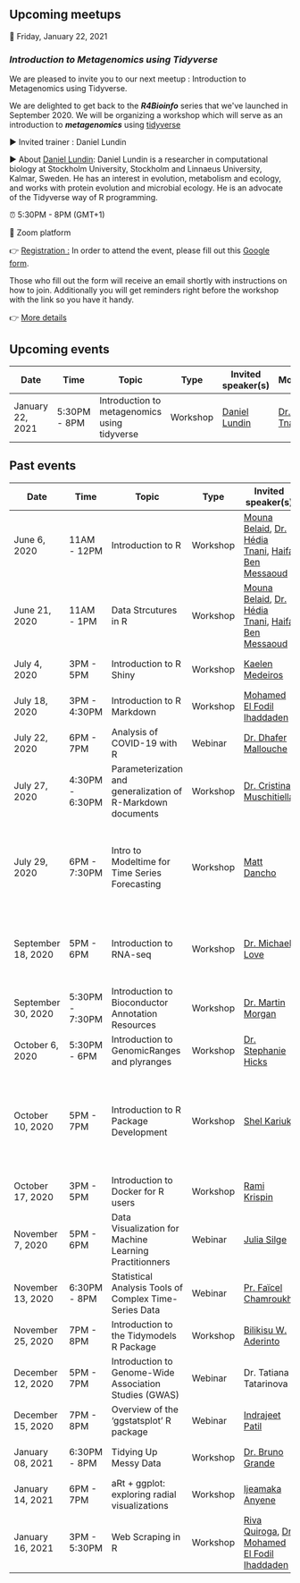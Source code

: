 ## Upcoming meetups
:date: Friday, January 22, 2021 

### ***Introduction to Metagenomics using Tidyverse***

We are pleased to invite you to our next meetup : Introduction to Metagenomics using Tidyverse.

We are delighted to get back to the **_R4Bioinfo_** series that we've launched in September 2020. We will be organizing a workshop which will serve as an introduction to **_metagenomics_** using [tidyverse](https://www.tidyverse.org/)

▶️ Invited trainer : Daniel Lundin

▶️ About [Daniel Lundin](https://github.com/erikrikarddaniel):
Daniel Lundin is a researcher in computational biology at Stockholm University, Stockholm and Linnaeus University, Kalmar, Sweden. He has an interest in evolution, metabolism and ecology, and works with protein evolution and microbial ecology. He is an advocate of the Tidyverse way of R programming.


:alarm_clock: 5:30PM - 8PM (GMT+1)

:round_pushpin: Zoom platform

:point_right: [Registration :](https://www.meetup.com/fr-FR/rladies-tunis/events/275770031/) In order to attend the event, please fill out this [Google form](https://tinyurl.com/y4mkcpju).

Those who fill out the form will receive an email shortly with instructions on how to join. Additionally you will get reminders right before the workshop with the link so you have it handy.

:point_right: [More details](https://www.meetup.com/fr-FR/rladies-tunis/events/275770031/)

## Upcoming events

| Date  | Time  | Topic  | Type  | Invited speaker(s) | Moderator(s) | Place  | Event materials  |
|---|---|---|---|---|---|---|---|
| January 22, 2021 | 5:30PM - 8PM | Introduction to metagenomics using tidyverse | Workshop | [Daniel Lundin](https://www.su.se/profiles/dlund-1.194119)| [Dr. Hédia Tnani](https://github.com/htnani) |Zoom | will be provided  
## Past events

| Date  | Time  | Topic  | Type  | Invited speaker(s) | Moderator(s) | Place  | Event materials  |
|---|---|---|---|---|---|---|---|
| June 6, 2020 | 11AM - 12PM | Introduction to R | Workshop | [Mouna Belaid](https://www.linkedin.com/in/mouna-belaid-b10300112/), [Dr. Hédia Tnani](https://github.com/htnani), [Haifa Ben Messaoud](https://www.linkedin.com/in/haifa-ben-messaoud-74294882/) | [Nermine Ben Rich](https://www.linkedin.com/in/nermine-ben-rich-844173134/) | Zoom | [Slides, recording video, code](https://github.com/rladiestunis/1st-Meetup-Workshop-materials-Introdution-to-R) |
| June 21, 2020 | 11AM - 1PM | Data Strcutures in R | Workshop | [Mouna Belaid](https://www.linkedin.com/in/mouna-belaid-b10300112/), [Dr. Hédia Tnani](https://github.com/htnani), [Haifa Ben Messaoud](https://www.linkedin.com/in/haifa-ben-messaoud-74294882/) | [Nermine Ben Rich](https://www.linkedin.com/in/nermine-ben-rich-844173134/) | Zoom | [Slides, code](https://github.com/rladiestunis/2nd-Meetup-Workshop-materials-Data-Structures-in-R) |
| July 4, 2020 | 3PM - 5PM | Introduction to R Shiny | Workshop | [Kaelen Medeiros](http://klmedeiros.com/index.html)| [Haifa Ben Messaoud](https://www.linkedin.com/in/haifa-ben-messaoud-74294882/) | Zoom | [Slides, recording video, code](https://github.com/rladiestunis/3rd-Meetup-Introduction-to-R-Shiny) |
| July 18, 2020 | 3PM - 4:30PM | Introduction to R Markdown | Workshop | [Mohamed El Fodil Ihaddaden](https://ihaddadenfodil.com/)| [Mouna Belaid](https://www.linkedin.com/in/mouna-belaid-b10300112/) | Zoom | [Slides, recording video, code](https://github.com/rladiestunis/4th-Meetup-Introduction-to-R-Markdown) |
| July 22, 2020 | 6PM - 7PM | Analysis of COVID-19 with R | Webinar | [Dr. Dhafer Mallouche](https://malouche.github.io/)| [Haifa Ben Messaoud](https://www.linkedin.com/in/haifa-ben-messaoud-74294882/) | Zoom | [Website](https://malouche.github.io/covid19data/), [Webinar recording](https://www.youtube.com/watch?v=ecbA0h7aDE0) |
| July 27, 2020 | 4:30PM - 6:30PM | Parameterization and generalization of R-Markdown documents | Workshop | [Dr. Cristina Muschitiella](https://www.linkedin.com/in/cristina-muschitiello/)| [Dr. Hédia Tnani](https://github.com/htnani) | Zoom | [Slides, recording video, code](https://github.com/rladiestunis/6th-Meetup-Parameterization-and-generalization-of-R-Markdown-documents) |
| July 29, 2020 | 6PM - 7:30PM | Intro to Modeltime for Time Series Forecasting | Workshop | [Matt Dancho](https://www.linkedin.com/in/mattdancho/)| [Chaima Boughanmi](https://www.linkedin.com/in/chaima-boughanmi-39756b168/) | Zoom | [Modeltime : The time series forecasting package for the tidymodels ecosystem](https://business-science.github.io/modeltime/) |
| September 18, 2020 | 5PM - 6PM | Introduction to RNA-seq | Workshop | [Dr. Michael Love](https://mikelove.github.io/)| [Dr. Hédia Tnani](https://github.com/htnani) | Zoom | [Slides of the talk](https://bit.ly/rnaseqPipe), [Slides about Bioconductor](https://rladiestunis-introduction2bioconductor.netlify.app/#1), [recording video](https://lnkd.in/dSmd6_w), [Chat](https://lnkd.in/dznsqCA) |
| September 30, 2020 | 5:30PM - 7:30PM | Introduction to Bioconductor Annotation Resources | Workshop | [Dr. Martin Morgan](https://github.com/mtmorgan)| [Dr. Hédia Tnani](https://github.com/htnani) | Zoom | [Recording video](https://www.youtube.com/watch?v=W9oLmOg4BsQ)
| October 6, 2020 | 5:30PM - 6PM | Introduction to GenomicRanges and plyranges | Workshop | [Dr. Stephanie Hicks](https://www.stephaniehicks.com/)| [Dr. Hédia Tnani](https://github.com/htnani) | Zoom | [Recording video](https://www.youtube.com/watch?v=TaEsonYBGlE&t=1s), [code](https://gist.github.com/stephaniehicks/7bbb1955e58de3e1f0ea1597ec833a79) |
| October 10, 2020 | 5PM - 7PM | Introduction to R Package Development | Workshop | [Shel Kariuki](https://shelkariuki.netlify.app/)| [Mouna Belaid](https://www.linkedin.com/in/mouna-belaid-b10300112/) | Zoom | [Recording video](https://www.youtube.com/watch?v=qCkwxsGZQpA), [github repository of the package we've created during the workshop](https://github.com/Shelmith-Kariuki/rAfrica), [Notes](https://drive.google.com/file/d/1qOomY5ML6jNu4DAbeqne_ySPbaC5i-pT/view?usp=sharing) |
| October 17, 2020 | 3PM - 5PM | Introduction to Docker for R users | Workshop | [Rami Krispin](https://github.com/RamiKrispin)| [Haifa Ben Messaoud](https://www.linkedin.com/in/haifa-ben-messaoud-74294882/) | Zoom | [Recording video](https://www.youtube.com/watch?v=bGwjO07DmAY&t=17s), [Code](https://github.com/RamiKrispin/R-Ladies-Tunis) |
| November 7, 2020 | 5PM - 6PM | Data Visualization for Machine Learning Practitionners | Webinar | [Julia Silge](https://juliasilge.com/)| [Mouna Belaid](https://www.linkedin.com/in/mouna-belaid-b10300112/) | Zoom | [Recording video](https://www.youtube.com/watch?v=GcYBqm86Th8), [Slides](https://drive.google.com/file/d/1wXUILFN1i-PtOsAvmc702V9UY05tLOdo/view) |
| November 13, 2020 | 6:30PM - 8PM | Statistical Analysis Tools of Complex Time-Series Data | Webinar | [Pr. Faïcel Chamroukhi](https://chamroukhi.com)|[Haifa Ben Messaoud](https://www.linkedin.com/in/haifa-ben-messaoud-74294882/) | Zoom | [Recording video](https://www.youtube.com/watch?v=w5KObYagyaM&t=561s), [Slides](https://chamroukhi.com/Talks/FChamroukhi-RLadiesTN-nov2020.pdf) |
| November 25, 2020 | 7PM - 8PM | Introduction to the Tidymodels R Package | Workshop | [Bilikisu W. Aderinto](https://www.linkedin.com/in/bilikisuaderinto/)| [Mouna Belaid](https://www.linkedin.com/in/mouna-belaid-b10300112/) | Zoom | [Recording video](https://www.youtube.com/watch?v=xgoTODyheRg&t=11s), [Demo](https://github.com/BAderinto/Tidymodels-package-in-R) |
| December 12, 2020 | 5PM - 7PM | Introduction to Genome-Wide Association Studies (GWAS) | Webinar | Dr. Tatiana Tatarinova | [Dr. Hédia Tnani](https://github.com/htnani) | Zoom | [Recording video](https://www.youtube.com/watch?v=n-sXeshyVRI), [Slides](https://drive.google.com/file/d/1dM5dZrACdk0SD9kTOzgF399sx6CjTG6X/view), [Code](https://github.com/rladiestunis/R4Bioinfo-series-workshop-Introduction-to-GWAS) |
| December 15, 2020 | 7PM - 8PM | Overview of the ‘ggstatsplot’ R package | Webinar | [Indrajeet Patil](https://www.linkedin.com/in/bilikisuaderinto/)| [Haifa Ben Messaoud](https://www.linkedin.com/in/haifa-ben-messaoud-74294882/) | Google Meet | [Recording video](https://www.youtube.com/watch?v=-Bau5f2RfPE&t=2s), [Slides](https://indrajeetpatil.github.io/ggstatsplot_slides/slides/ggstatsplot_presentation.html#1) |
| January 08, 2021 | 6:30PM - 8PM | Tidying Up Messy Data | Workshop |[Dr. Bruno Grande](https://www.linkedin.com/in/brunograndephd/) | [Kaouthar Driss](https://www.linkedin.com/in/kaouthar-driss-889756143/) | Zoom |[Recording video](https://www.youtube.com/watch?v=Frk5KUBcVds&feature=youtu.be), [Demo](https://bgrande.shinyapps.io/2021-01-08-rladies-tunis/), [Code](https://github.com/BrunoGrandePhD/2020-11-14-rladies-workshop/tree/rladies-tunis) |
| January 14, 2021 | 6PM - 7PM | aRt + ggplot: exploring radial visualizations | Workshop | [Ijeamaka Anyene](https://ijeamaka-anyene.netlify.app/) |[Vebashini Naidoo](https://www.linkedin.com/in/vebashini-naidoo-4260a96a/) |Zoom | will be provided
| January 16, 2021 | 3PM - 5:30PM | Web Scraping in R | Workshop | [Riva Quiroga](https://rivaquiroga.cl/), [Dr. Mohamed El Fodil Ihaddaden](https://ihaddadenfodil.com/) | [Mouna Belaid](https://mounabelaid.netlify.app/) and [ESSAI Junior Entreprise team](https://www.facebook.com/Essai.Junior.Entreprise)|Zoom | will be provided  
